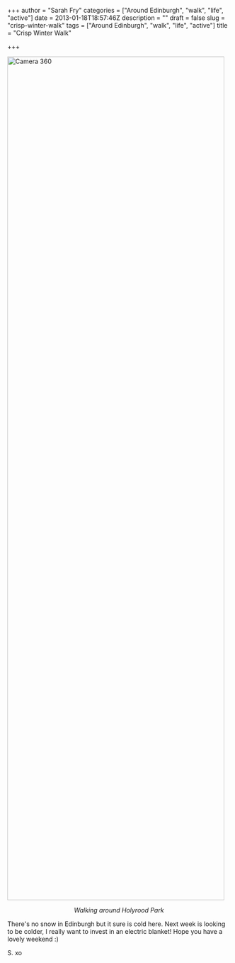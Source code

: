 +++
author = "Sarah Fry"
categories = ["Around Edinburgh", "walk", "life", "active"]
date = 2013-01-18T18:57:46Z
description = ""
draft = false
slug = "crisp-winter-walk"
tags = ["Around Edinburgh", "walk", "life", "active"]
title = "Crisp Winter Walk"

+++


<a href="http://sweetaspi.co.uk/images/2013/01/arthursseatwinter.jpg"><img class="alignnone size-full wp-image-1466" alt="Camera 360" src="http://sweetaspi.co.uk/images/2013/01/arthursseatwinter.jpg" width="490" height="1899" /></a>
<p style="text-align: center;"><em>Walking around Holyrood Park</em></p>

There's no snow in Edinburgh but it sure is cold here. Next week is looking to be colder, I really want to invest in an electric blanket! Hope you have a lovely weekend :)

S. xo

